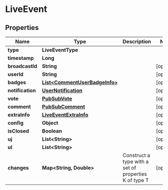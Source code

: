 

# LiveEvent


## Properties

| Name | Type | Description | Notes |
|------------ | ------------- | ------------- | -------------|
|**type** | **LiveEventType** |  |  |
|**timestamp** | **Long** |  |  |
|**broadcastId** | **String** |  |  [optional] |
|**userId** | **String** |  |  [optional] |
|**badges** | [**List&lt;CommentUserBadgeInfo&gt;**](CommentUserBadgeInfo.md) |  |  [optional] |
|**notification** | [**UserNotification**](UserNotification.md) |  |  [optional] |
|**vote** | [**PubSubVote**](PubSubVote.md) |  |  [optional] |
|**comment** | [**PubSubComment**](PubSubComment.md) |  |  [optional] |
|**extraInfo** | [**LiveEventExtraInfo**](LiveEventExtraInfo.md) |  |  [optional] |
|**config** | **Object** |  |  [optional] |
|**isClosed** | **Boolean** |  |  [optional] |
|**uj** | **List&lt;String&gt;** |  |  [optional] |
|**ul** | **List&lt;String&gt;** |  |  [optional] |
|**changes** | **Map&lt;String, Double&gt;** | Construct a type with a set of properties K of type T |  [optional] |



